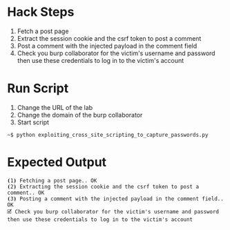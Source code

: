 # Hack Steps

1. Fetch a post page
2. Extract the session cookie and the csrf token to post a comment
3. Post a comment with the injected payload in the comment field
4. Check you burp collaborator for the victim's username and password then use these credentials to log in to the victim's account

# Run Script

1. Change the URL of the lab
2. Change the domain of the burp collaborator
3. Start script

```
~$ python exploiting_cross_site_scripting_to_capture_passwords.py
```

# Expected Output

```
⦗1⦘ Fetching a post page.. OK
⦗2⦘ Extracting the session cookie and the csrf token to post a comment.. OK
⦗3⦘ Posting a comment with the injected payload in the comment field.. OK
🗹 Check you burp collaborator for the victim's username and password then use these credentials to log in to the victim's account
```
